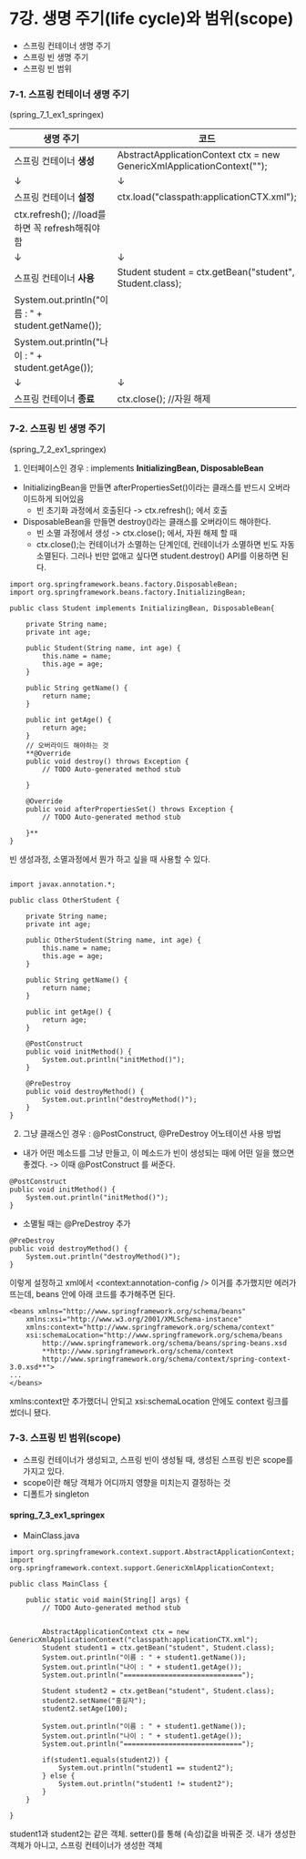 ﻿# 7강. 생명 주기(life cycle)와 범위(scope)
- 스프링 컨테이너 생명 주기
- 스프링 빈 생명 주기
- 스프링 빈 범위

### 7-1. 스프링 컨테이너 생명 주기
(spring_7_1_ex1_springex)

생명 주기 | 코드
--- | ---
스프링 컨테이너 **생성** | AbstractApplicationContext ctx = new GenericXmlApplicationContext("");
↓ | ↓
스프링 컨테이너 **설정** | ctx.load("classpath:applicationCTX.xml");
 | ctx.refresh(); //load를 하면 꼭 refresh해줘야함
↓ | ↓
스프링 컨테이너 **사용** | Student student = ctx.getBean("student", Student.class);
 | System.out.println("이름 : " + student.getName());
 | System.out.println("나이 : " + student.getAge());
↓ | ↓
스프링 컨테이너 **종료** | ctx.close(); //자원 해제

### 7-2. 스프링 빈 생명 주기
(spring_7_2_ex1_springex)
1) 인터페이스인 경우 : implements **InitializingBean, DisposableBean**
- InitializingBean을 만들면 afterPropertiesSet()이라는 클래스를 반드시 오버라이드하게 되어있음
  - 빈 초기화 과정에서 호출된다 -> ctx.refresh(); 에서 호출
- DisposableBean을 만들면 destroy()라는 클래스를 오버라이드 해야한다.
  - 빈 소멸 과정에서 생성 -> ctx.close(); 에서, 자원 해제 할 때
  - ctx.close();는 컨테이너가 소멸하는 단계인데, 컨테이너가 소멸하면 빈도 자동 소멸된다. 그러나 빈만 없애고 싶다면 student.destroy() API를 이용하면 된다.
```
import org.springframework.beans.factory.DisposableBean;
import org.springframework.beans.factory.InitializingBean;

public class Student implements InitializingBean, DisposableBean{

	private String name;
	private int age;
	
	public Student(String name, int age) {
		this.name = name;
		this.age = age;
	}

	public String getName() {
		return name;
	}

	public int getAge() {
		return age;
	}
	// 오버라이드 해야하는 것
	**@Override 
	public void destroy() throws Exception {
		// TODO Auto-generated method stub
		
	}

	@Override
	public void afterPropertiesSet() throws Exception {
		// TODO Auto-generated method stub
		
	}**	
}
```
빈 생성과정, 소멸과정에서 뭔가 하고 싶을 때 사용할 수 있다.
```

import javax.annotation.*;

public class OtherStudent {

	private String name;
	private int age;
	
	public OtherStudent(String name, int age) {
		this.name = name;
		this.age = age;
	}

	public String getName() {
		return name;
	}

	public int getAge() {
		return age;
	}
	
	@PostConstruct
	public void initMethod() {
		System.out.println("initMethod()");
	}
	
	@PreDestroy
	public void destroyMethod() {
		System.out.println("destroyMethod()");
	}
}
```

2) 그냥 클래스인 경우 : @PostConstruct, @PreDestroy 어노테이션 사용 방법
- 내가 어떤 메소드를 그냥 만들고, 이 메소드가 빈이 생성되는 때에 어떤 일을 했으면 좋겠다. -> 이때 @PostConstruct 를 써준다.
```
@PostConstruct
public void initMethod() {
	System.out.println("initMethod()");
}
```
- 소멸될 때는 @PreDestroy 추가
```
@PreDestroy
public void destroyMethod() {
	System.out.println("destroyMethod()");
}
```
이렇게 설정하고 xml에서 <context:annotation-config /> 이거를 추가했지만 에러가 뜨는데, beans 안에 아래 코드를 추가해주면 된다.
```
<beans xmlns="http://www.springframework.org/schema/beans"
	xmlns:xsi="http://www.w3.org/2001/XMLSchema-instance"
	xmlns:context="http://www.springframework.org/schema/context"
	xsi:schemaLocation="http://www.springframework.org/schema/beans 		
		http://www.springframework.org/schema/beans/spring-beans.xsd 
		**http://www.springframework.org/schema/context
		http://www.springframework.org/schema/context/spring-context-3.0.xsd**">
...
</beans>
```
xmlns:context만 추가했더니 안되고 xsi:schemaLocation 안에도 context 링크를 썼더니 됐다.

### 7-3. 스프링 빈 범위(scope)
- 스프링 컨테이너가 생성되고, 스프링 빈이 생성될 때, 생성된 스프링 빈은 scope를 가지고 있다.
- scope이란 해당 객체가 어디까지 영향을 미치는지 결정하는 것
- 디폴트가 singleton

#### spring_7_3_ex1_springex
- MainClass.java
```
import org.springframework.context.support.AbstractApplicationContext;
import org.springframework.context.support.GenericXmlApplicationContext;

public class MainClass {

	public static void main(String[] args) {
		// TODO Auto-generated method stub

		
		AbstractApplicationContext ctx = new GenericXmlApplicationContext("classpath:applicationCTX.xml");
		Student student1 = ctx.getBean("student", Student.class);
		System.out.println("이름 : " + student1.getName());
		System.out.println("나이 : " + student1.getAge());
		System.out.println("=============================");
		
		Student student2 = ctx.getBean("student", Student.class);
		student2.setName("홍길자");
		student2.setAge(100);
		
		System.out.println("이름 : " + student1.getName());
		System.out.println("나이 : " + student1.getAge());
		System.out.println("=============================");
		
		if(student1.equals(student2)) {
			System.out.println("student1 == student2");
		} else {
			System.out.println("student1 != student2");
		}
	}

}
```
student1과 student2는 같은 객체. setter()를 통해 (속성)값을 바꿔준 것.
내가 생성한 객체가 아니고, 스프링 컨테이너가 생성한 객체